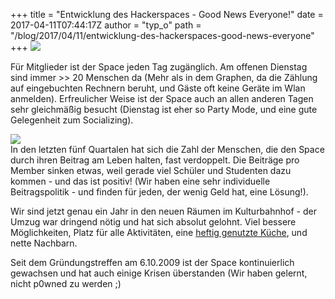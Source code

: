 +++
title = "Entwicklung des Hackerspaces - Good News Everyone!"
date = 2017-04-11T07:44:17Z
author = "typ_o"
path = "/blog/2017/04/11/entwicklung-des-hackerspaces-good-news-everyone"
+++
[![](/media/Bildschirmfotovom2017-04-11083417.serendipityThumb.png)](/media/Bildschirmfotovom2017-04-11083417.png)

Für Mitglieder ist der Space jeden Tag zugänglich. Am offenen Dienstag
sind immer \>\> 20 Menschen da (Mehr als in dem Graphen, da die Zählung
auf eingebuchten Rechnern beruht, und Gäste oft keine Geräte im Wlan
anmelden). Erfreulicher Weise ist der Space auch an allen anderen Tagen
sehr gleichmäßig besucht (Dienstag ist eher so Party Mode, und eine gute
Gelegenheit zum Socializing).

[![](/media/members.serendipityThumb.png)](/media/members.png)  
In den letzten fünf Quartalen hat sich die Zahl der Menschen, die den
Space durch ihren Beitrag am Leben halten, fast verdoppelt. Die Beiträge
pro Member sinken etwas, weil gerade viel Schüler und Studenten dazu
kommen - und das ist positiv! (Wir haben eine sehr individuelle
Beitragspolitik - und finden für jeden, der wenig Geld hat, eine
Lösung!).

Wir sind jetzt genau ein Jahr in den neuen Räumen im Kulturbahnhof - der
Umzug war dringend nötig und hat sich absolut gelohnt. Viel bessere
Möglichkeiten, Platz für alle Aktivitäten, eine [heftig genutzte
Küche](https://flipdot.org/blog/archives/364-Food-Pr0n.html), und nette
Nachbarn.

Seit dem Gründungstreffen am 6.10.2009 ist der Space kontinuierlich
gewachsen und hat auch einige Krisen überstanden (Wir haben gelernt,
nicht p0wned zu werden ;)
